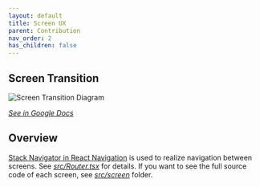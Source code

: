 ```yaml
---
layout: default
title: Screen UX
parent: Contribution
nav_order: 2
has_children: false
---
```


## Screen Transition
![Screen Transition Diagram](https://user-images.githubusercontent.com/1404346/167773265-6c1c8939-46ab-4d3a-950a-6c67f4534222.png)

*[See in Google Docs](https://docs.google.com/presentation/d/1-6g0VkgWoLvkPwh0vxFKcpbcKkOtGA9IULdIGRVJogA/edit?usp=sharing)*

## Overview
[Stack Navigator in React Navigation](https://reactnavigation.org/docs/4.x/stack-navigator) is used to realize navigation between screens. See *[src/Router.tsx](https://github.com/SFDO-Community-Sprints/GrassrootsMobileSurveyApp/blob/main/src/Router.tsx)* for details. If you want to see the full source code of each screen, see *[src/screen](https://github.com/SFDO-Community-Sprints/GrassrootsMobileSurveyApp/tree/main/src/screens)* folder.